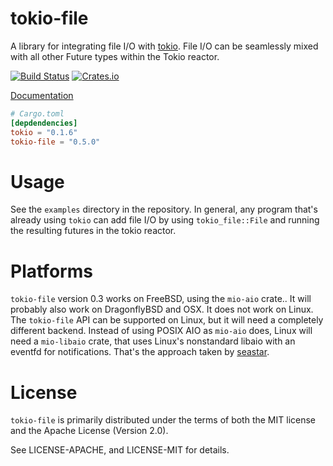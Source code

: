 # tokio-file

A library for integrating file I/O with [tokio].  File I/O can be seamlessly
mixed with all other Future types within the Tokio reactor.

[![Build Status](https://api.cirrus-ci.com/github/asomers/tokio-file.svg)](https://cirrus-ci.com/github/asomers/tokio-file)
[![Crates.io](https://img.shields.io/crates/v/tokio-file.svg)](https://crates.io/crates/tokio-file)

[Documentation](https://asomers.github.io/tokio-file/tokio_file/index.html)

[tokio]: https://github.com/tokio-rs/tokio-core

```toml
# Cargo.toml
[depdendencies]
tokio = "0.1.6"
tokio-file = "0.5.0"
```

# Usage

See the `examples` directory in the repository.  In general, any program that's
already using `tokio` can add file I/O by using `tokio_file::File` and
running the resulting futures in the tokio reactor.

# Platforms

`tokio-file` version 0.3 works on FreeBSD, using the `mio-aio` crate..  It will
probably also work on DragonflyBSD and OSX.  It does not work on Linux.  The
`tokio-file` API can be supported on Linux, but it will need a completely
different backend.  Instead of using POSIX AIO as `mio-aio` does, Linux will
need a `mio-libaio` crate, that uses Linux's nonstandard libaio with an eventfd
for notifications.  That's the approach taken by [seastar].

[seastar]: http://www.seastar-project.org/

# License

`tokio-file` is primarily distributed under the terms of both the MIT license
and the Apache License (Version 2.0).

See LICENSE-APACHE, and LICENSE-MIT for details.

